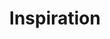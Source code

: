 ---
layout: inspirer_index
title: Inspiration
permalink: /inspiration/
intro:
bgimgheader: true
text-twtr: En train d'explorer la sélection d'inspiration du @MagDuWebdesign
---